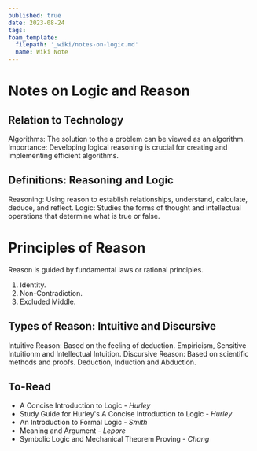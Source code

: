 ```yaml
---
published: true
date: 2023-08-24
tags:
foam_template:
  filepath: '_wiki/notes-on-logic.md'
  name: Wiki Note
---
```

# Notes on Logic and Reason

## Relation to Technology
Algorithms: The solution to the a problem can be viewed as an algorithm.
Importance: Developing logical reasoning is crucial for creating and implementing efficient algorithms.
## Definitions: Reasoning and Logic
Reasoning: Using reason to establish relationships, understand, calculate, deduce, and reflect.
Logic: Studies the forms of thought and intellectual operations that determine what is true or false.
# Principles of Reason
Reason is guided by fundamental laws or rational principles.

1. Identity.
2. Non-Contradiction.
3. Excluded Middle.

## Types of Reason: Intuitive and Discursive

Intuitive Reason: Based on the feeling of deduction. Empiricism, Sensitive Intuitionm and Intellectual Intuition.
Discursive Reason: Based on scientific methods and proofs. Deduction, Induction and Abduction.

## To-Read

- A Concise Introduction to Logic - _Hurley_
- Study Guide for Hurley's A Concise Introduction to Logic - _Hurley_
- An Introduction to Formal Logic - _Smith_
- Meaning and Argument - _Lepore_
- Symbolic Logic and Mechanical Theorem Proving - _Chang_
